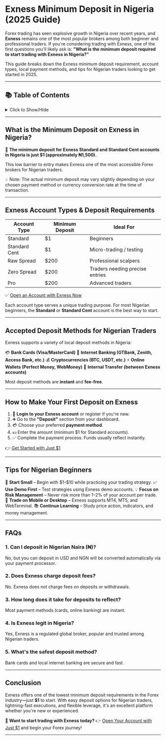 # Exness Minimum Deposit in Nigeria (2025 Guide)

Forex trading has seen explosive growth in Nigeria over recent years, and **Exness** remains one of the most popular brokers among both beginner and professional traders. If you're considering trading with Exness, one of the first questions you'll likely ask is: **"What is the minimum deposit required to start trading with Exness in Nigeria?"**

This guide breaks down the Exness minimum deposit requirement, account types, local payment methods, and tips for Nigerian traders looking to get started in 2025.

---

## 📚 Table of Contents

<details>
<summary>Click to Show/Hide</summary>

1. [What is the Minimum Deposit on Exness in Nigeria?](#what-is-the-minimum-deposit-on-exness-in-nigeria)
2. [Exness Account Types & Deposit Requirements](#exness-account-types--deposit-requirements)
3. [Accepted Deposit Methods for Nigerian Traders](#accepted-deposit-methods-for-nigerian-traders)
4. [How to Make Your First Deposit on Exness](#how-to-make-your-first-deposit-on-exness)
5. [Tips for Nigerian Beginners](#tips-for-nigerian-beginners)
6. [FAQs](#faqs)
7. [Conclusion](#conclusion)

</details>

---

## What is the Minimum Deposit on Exness in Nigeria?

🎯 **The minimum deposit for Exness Standard and Standard Cent accounts in Nigeria is just \$1 (approximately ₦1,500).**

This low barrier to entry makes Exness one of the most accessible Forex brokers for Nigerian traders.

💡 Note: The actual minimum deposit may vary slightly depending on your chosen payment method or currency conversion rate at the time of transaction.

---

## Exness Account Types & Deposit Requirements

| Account Type  | Minimum Deposit | Ideal For                       |
| ------------- | --------------- | ------------------------------- |
| Standard      | \$1             | Beginners                       |
| Standard Cent | \$1             | Micro-trading / testing         |
| Raw Spread    | \$200           | Professional scalpers           |
| Zero Spread   | \$200           | Traders needing precise entries |
| Pro           | \$200           | Advanced traders                |

✅ [Open an Account with Exness Now](https://one.exnesstrack.org/a/english23)

Each account type serves a unique trading purpose. For most Nigerian beginners, the **Standard** or **Standard Cent** account is the best way to start.

---

## Accepted Deposit Methods for Nigerian Traders

Exness supports a variety of local deposit methods in Nigeria:

💳 **Bank Cards (Visa/MasterCard)**
🏦 **Internet Banking (GTBank, Zenith, Access Bank, etc.)**
💰 **Cryptocurrencies (BTC, USDT, etc.)**
⚡ **Online Wallets (Perfect Money, WebMoney)**
🔁 **Internal Transfer (between Exness accounts)**

Most deposit methods are **instant** and **fee-free**.

---

## How to Make Your First Deposit on Exness

1. 🔐 **Login to your Exness account** or register if you're new.
2. ➕ Go to the **"Deposit"** section from your dashboard.
3. 💳 Choose your preferred **payment method**.
4. 💵 Enter the amount (minimum \$1 for Standard accounts).
5. ✅ Complete the payment process. Funds usually reflect instantly.

👉 [Get Started with Just \$1](https://one.exnesstrack.org/a/english23)

---

## Tips for Nigerian Beginners

🧠 **Start Small** – Begin with \$1–\$10 while practicing your trading strategy.
📈 **Use Demo First** – Test strategies using Exness demo accounts.
💡 **Focus on Risk Management** – Never risk more than 1–2% of your account per trade.
📱 **Trade on Mobile or Desktop** – Exness supports MT4, MT5, and WebTerminal.
📚 **Continue Learning** – Study price action, indicators, and money management.

---

## FAQs

### 1. Can I deposit in Nigerian Naira (₦)?

No, but you can deposit in USD and NGN will be converted automatically via your payment processor.

### 2. Does Exness charge deposit fees?

No. Exness does not charge fees on deposits or withdrawals.

### 3. How long does it take for deposits to reflect?

Most payment methods (cards, online banking) are instant.

### 4. Is Exness legit in Nigeria?

Yes, Exness is a regulated global broker, popular and trusted among Nigerian traders.

### 5. What's the safest deposit method?

Bank cards and local internet banking are secure and fast.

---

## Conclusion

Exness offers one of the lowest minimum deposit requirements in the Forex industry—just **\$1** to start. With easy deposit options for Nigerian traders, lightning-fast executions, and flexible leverage, it's an excellent platform whether you're new or experienced.

🎯 **Want to start trading with Exness today?**
👉 [Open Your Account with Just \$1](https://one.exnesstrack.org/a/english23) and begin your Forex journey!

---
